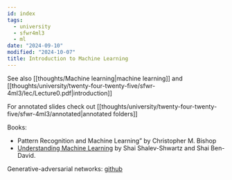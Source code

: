 ```yaml
---
id: index
tags:
  - university
  - sfwr4ml3
  - ml
date: "2024-09-10"
modified: "2024-10-07"
title: Introduction to Machine Learning
---
```


See also [[thoughts/Machine learning|machine learning]] and [[thoughts/university/twenty-four-twenty-five/sfwr-4ml3/lec/Lecture0.pdf|introduction]]

For annotated slides check out [[thoughts/university/twenty-four-twenty-five/sfwr-4ml3/annotated|annotated folders]]

Books:

- Pattern Recognition and Machine Learning” by Christopher M. Bishop
- [Understanding Machine Learning](https://www.cs.huji.ac.il/~shais/UnderstandingMachineLearning/understanding-machine-learning-theory-algorithms.pdf) by Shai Shalev-Shwartz and Shai Ben-David.

Generative-adversarial networks: [github](https://github.com/junyanz/pytorch-CycleGAN-and-pix2pix)
